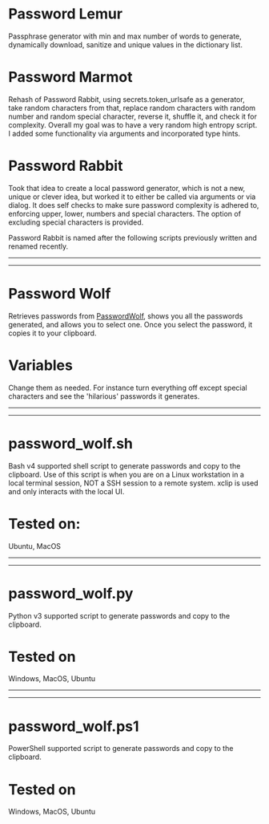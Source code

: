 # Password Lemur

Passphrase generator with min and max number of words to generate, dynamically download, sanitize and unique values in the dictionary list.

# Password Marmot

Rehash of Password Rabbit, using secrets.token_urlsafe as a generator, take random characters from that, replace random characters with random number and random special character, reverse it, shuffle it, and check it for complexity.  Overall my goal was to have a very random high entropy script.  I added some functionality via arguments and incorporated type hints.

# Password Rabbit

Took that idea to create a local password generator, which is not a new, unique or clever idea, but worked it to either be called via arguments or via dialog.  It does self checks to make sure password complexity is adhered to, enforcing upper, lower, numbers and special characters.  The option of excluding special characters is provided.

Password Rabbit is named after the following scripts previously written and renamed recently.


<hr><hr>

# Password Wolf

Retrieves passwords from  <a href="https://passwordwolf.com" target="_blank">PasswordWolf</a>, shows you all the passwords generated, and allows you to select one.  Once you select the password, it copies it to your clipboard.

# Variables

Change them as needed.  For instance turn everything off except special characters and see the 'hilarious' passwords it generates.

<hr><hr>

# password_wolf.sh

Bash v4 supported shell script to generate passwords and copy to the clipboard.  Use of this script is when you are on a Linux workstation in a local terminal session, NOT a SSH session to a remote system.  xclip is used and only interacts with the local UI.

# Tested on:

Ubuntu, MacOS

<hr><hr>

# password_wolf.py

Python v3 supported script to generate passwords and copy to the clipboard.

# Tested on

Windows, MacOS, Ubuntu

<hr><hr>

# password_wolf.ps1

PowerShell supported script to generate passwords and copy to the clipboard.

# Tested on

Windows, MacOS, Ubuntu

